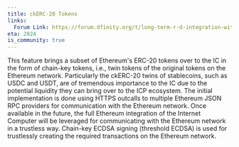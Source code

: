 ```yaml
---
title: ckERC-20 Tokens
links:
  Forum Link: https://forum.dfinity.org/t/long-term-r-d-integration-with-the-ethereum-network/9382
eta: 2024
is_community: true
---
```


This feature brings a subset of Ethereum's ERC-20 tokens over to the IC in the form of chain-key tokens, i.e., twin tokens of the original tokens on the Ethereum network. Particularly the ckERC-20 twins of stablecoins, such as USDC and USDT, are of tremendous importance to the IC due to the potential liquidity they can bring over to the ICP ecosystem. The initial implementation is done using HTTPS outcalls to multiple Ethereum JSON RPC providers for communication with the Ethereum network. Once available in the future, the full Ethereum integration of the Internet Computer will be leveraged for communicating with the Ethereum network in a trustless way. Chain-key ECDSA signing (threshold ECDSA) is used for trustlessly creating the required transactions on the Ethereum network.
